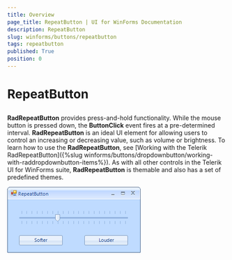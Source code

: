 ```yaml
---
title: Overview
page_title: RepeatButton | UI for WinForms Documentation
description: RepeatButton
slug: winforms/buttons/repeatbutton
tags: repeatbutton
published: True
position: 0
---
```


# RepeatButton



## 

__RadRepeatButton__ provides press-and-hold functionality. While the mouse button is pressed down, the __ButtonClick__ event fires at a pre-determined interval. __RadRepeatButton__ is an ideal UI element for allowing users to control an increasing or decreasing value, such as volume or brightness. To learn how to use the __RadRepeatButton__, see [Working with the Telerik RadRepeatButton]({%slug winforms/buttons/dropdownbutton/working-with-raddropdownbutton-items%}). As with all other controls in the Telerik UI for WinForms suite, __RadRepeatButton__ is themable and also has a set of predefined themes.
 
![buttons-repeatbutton-overview 001](images/buttons-repeatbutton-overview001.png)
